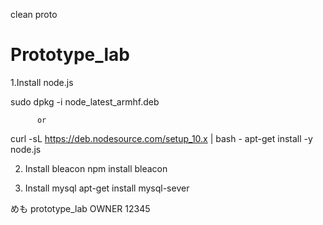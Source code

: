 clean proto
# Prototype_lab

1.Install node.js

sudo dpkg -i node_latest_armhf.deb

          or
  
curl -sL https://deb.nodesource.com/setup_10.x | bash -
apt-get install -y node.js


2. Install bleacon
npm install bleacon

3. Install mysql
apt-get install mysql-sever

めも
prototype_lab OWNER 12345

